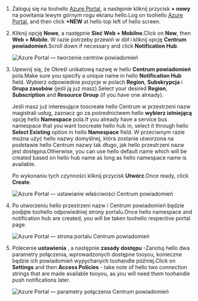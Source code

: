 

1. <span data-ttu-id="f9789-101">Zaloguj się na toohello [Azure Portal](https://portal.azure.com), a następnie kliknij przycisk **+ nowy** na powitania lewym górnym rogu ekranu hello.</span><span class="sxs-lookup"><span data-stu-id="f9789-101">Log on toohello [Azure Portal](https://portal.azure.com), and then click **+NEW** at hello top left of hello screen.</span></span>
2. <span data-ttu-id="f9789-102">Kliknij opcję **Nowe**, a następnie **Sieć Web + Mobilne**.</span><span class="sxs-lookup"><span data-stu-id="f9789-102">Click on **New**, then **Web + Mobile**.</span></span> <span data-ttu-id="f9789-103">W razie potrzeby przewiń w dół i kliknij opcję **Centrum powiadomień**.</span><span class="sxs-lookup"><span data-stu-id="f9789-103">Scroll down if necessary and click **Notification Hub**.</span></span>
   
      ![Azure Portal — tworzenie centrów powiadomień](./media/notification-hubs-portal-create-new-hub/notification-hubs-azure-portal-create.png)
      
3. <span data-ttu-id="f9789-105">Upewnij się, że Określ unikatową nazwę w hello **Centrum powiadomień** pola.</span><span class="sxs-lookup"><span data-stu-id="f9789-105">Make sure you specify a unique name in hello **Notification Hub** field.</span></span> <span data-ttu-id="f9789-106">Wybierz odpowiednie pozycje w polach **Region**, **Subskrypcja** i **Grupa zasobów** (jeśli ją już masz).</span><span class="sxs-lookup"><span data-stu-id="f9789-106">Select your desired **Region**, **Subscription** and **Resource Group** (if you have one already).</span></span> 
   
    <span data-ttu-id="f9789-107">Jeśli masz już interesujące toocreate hello Centrum w przestrzeni nazw magistrali usług, zaznacz go za pośrednictwem hello **wybierz istniejącą** opcję hello **Namespace** pola.</span><span class="sxs-lookup"><span data-stu-id="f9789-107">If you already have a service bus namespace that you want toocreate hello hub in, select it through hello **Select Existing** option in hello **Namespace** field.</span></span>  <span data-ttu-id="f9789-108">W przeciwnym razie można użyć hello nazwy domyślnej, która zostanie utworzona na podstawie hello Centrum nazwy tak długo, jak hello przestrzeni nazw jest dostępna.</span><span class="sxs-lookup"><span data-stu-id="f9789-108">Otherwise, you can use hello default name which will be created based on hello hub name as long as hello namespace name is available.</span></span> 
   
    <span data-ttu-id="f9789-109">Po wykonaniu tych czynności kliknij przycisk **Utwórz**.</span><span class="sxs-lookup"><span data-stu-id="f9789-109">Once ready, click **Create**.</span></span>
   
      ![Azure Portal — ustawianie właściwości Centrum powiadomień](./media/notification-hubs-portal-create-new-hub/notification-hubs-azure-portal-settings.png)
4. <span data-ttu-id="f9789-111">Po utworzeniu hello przestrzeni nazw i Centrum powiadomień będzie podjęte toohello odpowiedniej strony portalu.</span><span class="sxs-lookup"><span data-stu-id="f9789-111">Once hello namespace and notification hub are created, you will be taken toohello respective portal page.</span></span> 
   
      ![Azure Portal — strona portalu Centrum powiadomień](./media/notification-hubs-portal-create-new-hub/notification-hubs-azure-portal-page.png)
5. <span data-ttu-id="f9789-113">Polecenie **ustawienia** , a następnie **zasady dostępu** -Zanotuj hello dwa parametry połączenia, wprowadzonych dostępne tooyou, konieczne będzie ich powiadomień wypychanych toohandle później.</span><span class="sxs-lookup"><span data-stu-id="f9789-113">Click on **Settings** and then **Access Policies** - take note of hello two connection strings that are made available tooyou, as you will need them toohandle push notifications later.</span></span>
   
      ![Azure Portal — parametry połączenia Centrum powiadomień](./media/notification-hubs-portal-create-new-hub/notification-hubs-connection-strings-portal.png)

